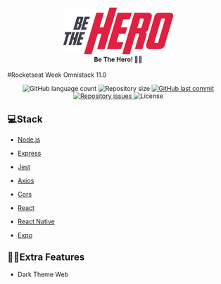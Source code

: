 <h4 align="center">
<img src="./frontend/src/assets/logo.svg" width="250px" /><br>
 <b>Be The Hero!</b> 🦸‍♂️
</h4>
<p>#Rocketseat Week Omnistack 11.0</p>

<p align="center">
  <img alt="GitHub language count" src="https://img.shields.io/github/languages/count/RAJ66/BeTheHero">

  <img alt="Repository size" src="https://img.shields.io/github/repo-size/RAJ66/BeTheHero">
  
  <a href="https://github.com/RAJ66/BeTheHero/commits/master">
    <img alt="GitHub last commit" src="https://img.shields.io/github/last-commit/RAJ66/BeTheHero">
  </a>

  <a href="https://github.com/RAJ66/BeTheHero/issues">
    <img alt="Repository issues" src="https://img.shields.io/github/issues/RAJ66/BeTheHero">
  </a>

  <img alt="License" src="https://img.shields.io/badge/license-MIT-brightgreen">
</p>

## 💻Stack

- [Node.js](https://nodejs.org/en/)
- [Express](https://expressjs.com/)
- [Jest](https://jestjs.io/)
- [Axios](https://www.npmjs.com/package/axios)
- [Cors](https://www.npmjs.com/package/cors)

- [React](https://reactjs.org)
- [React Native](https://facebook.github.io/react-native/)
- [Expo](https://expo.io/)

## 🦸‍♂️Extra Features

- Dark Theme Web
